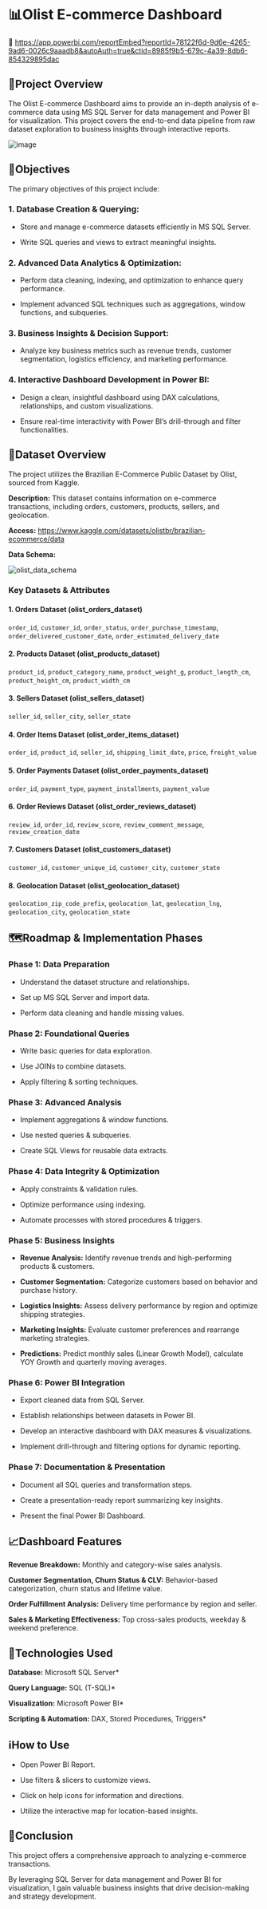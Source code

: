 # 📊Olist E-commerce Dashboard

🔗 https://app.powerbi.com/reportEmbed?reportId=78122f6d-9d6e-4265-9ad6-0026c9aaadb8&autoAuth=true&ctid=8985f9b5-679c-4a39-8db6-854329895dac

## 💠Project Overview

The Olist E-commerce Dashboard aims to provide an in-depth analysis of e-commerce data using MS SQL Server for data management and Power BI for visualization. 
This project covers the end-to-end data pipeline from raw dataset exploration to business insights through interactive reports.

![image](https://github.com/user-attachments/assets/80d49f4b-30ff-4edc-9681-870f7362ccf0)

## 🎯Objectives

The primary objectives of this project include:

### 1. Database Creation & Querying:

* Store and manage e-commerce datasets efficiently in MS SQL Server.

* Write SQL queries and views to extract meaningful insights.

### 2. Advanced Data Analytics & Optimization:

* Perform data cleaning, indexing, and optimization to enhance query performance.

* Implement advanced SQL techniques such as aggregations, window functions, and subqueries.

### 3. Business Insights & Decision Support:

* Analyze key business metrics such as revenue trends, customer segmentation, logistics efficiency, and marketing performance.

### 4. Interactive Dashboard Development in Power BI:

* Design a clean, insightful dashboard using DAX calculations, relationships, and custom visualizations.

* Ensure real-time interactivity with Power BI’s drill-through and filter functionalities.

## 📑Dataset Overview

The project utilizes the Brazilian E-Commerce Public Dataset by Olist, sourced from Kaggle.

**Description:** This dataset contains information on e-commerce transactions, including orders, customers, products, sellers, and geolocation.

**Access:** https://www.kaggle.com/datasets/olistbr/brazilian-ecommerce/data

**Data Schema:** 

![olist_data_schema](https://github.com/user-attachments/assets/122f5fad-51e3-483a-8bb8-e1463ccedef4)

### Key Datasets & Attributes

#### 1. Orders Dataset (olist_orders_dataset)

`order_id`, `customer_id`, `order_status`, `order_purchase_timestamp`, `order_delivered_customer_date`, `order_estimated_delivery_date`

#### 2. Products Dataset (olist_products_dataset)

`product_id`, `product_category_name`, `product_weight_g`, `product_length_cm`, `product_height_cm`, `product_width_cm`

#### 3. Sellers Dataset (olist_sellers_dataset)

`seller_id`, `seller_city`, `seller_state`

#### 4. Order Items Dataset (olist_order_items_dataset)

`order_id`, `product_id`, `seller_id`, `shipping_limit_date`, `price`, `freight_value`

#### 5. Order Payments Dataset (olist_order_payments_dataset)

`order_id`, `payment_type`, `payment_installments`, `payment_value`

#### 6. Order Reviews Dataset (olist_order_reviews_dataset)

`review_id`, `order_id`, `review_score`, `review_comment_message`, `review_creation_date`

#### 7. Customers Dataset (olist_customers_dataset)

`customer_id`, `customer_unique_id`, `customer_city`, `customer_state`

#### 8. Geolocation Dataset (olist_geolocation_dataset)

`geolocation_zip_code_prefix`, `geolocation_lat`, `geolocation_lng`, `geolocation_city`, `geolocation_state`

## 🗺️Roadmap & Implementation Phases

### Phase 1: Data Preparation

* Understand the dataset structure and relationships.

* Set up MS SQL Server and import data.

* Perform data cleaning and handle missing values.

### Phase 2: Foundational Queries

* Write basic queries for data exploration.

* Use JOINs to combine datasets.

* Apply filtering & sorting techniques.

### Phase 3: Advanced Analysis

* Implement aggregations & window functions.

* Use nested queries & subqueries.

* Create SQL Views for reusable data extracts.

### Phase 4: Data Integrity & Optimization

* Apply constraints & validation rules.

* Optimize performance using indexing.

* Automate processes with stored procedures & triggers.

### Phase 5: Business Insights

* **Revenue Analysis:** Identify revenue trends and high-performing products & customers.

* **Customer Segmentation:** Categorize customers based on behavior and purchase history.

* **Logistics Insights:** Assess delivery performance by region and optimize shipping strategies.

* **Marketing Insights:** Evaluate customer preferences and rearrange marketing strategies.

* **Predictions:** Predict monthly sales (Linear Growth Model), calculate YOY Growth and quarterly moving averages.

### Phase 6: Power BI Integration

* Export cleaned data from SQL Server.

* Establish relationships between datasets in Power BI.

* Develop an interactive dashboard with DAX measures & visualizations.

* Implement drill-through and filtering options for dynamic reporting.

### Phase 7: Documentation & Presentation

* Document all SQL queries and transformation steps.

* Create a presentation-ready report summarizing key insights.

* Present the final Power BI Dashboard.

## 📈Dashboard Features

**Revenue Breakdown:** Monthly and category-wise sales analysis.

**Customer Segmentation, Churn Status & CLV:** Behavior-based categorization, churn status and lifetime value.

**Order Fulfillment Analysis:** Delivery time performance by region and seller.

**Sales & Marketing Effectiveness:** Top cross-sales products, weekday & weekend preference.

## 🔧Technologies Used

**Database:** Microsoft SQL Server*

**Query Language:** SQL (T-SQL)*

**Visualization:** Microsoft Power BI*

**Scripting & Automation:** DAX, Stored Procedures, Triggers*

## ℹ️How to Use

* Open Power BI Report.

* Use filters & slicers to customize views.

* Click on help icons for information and directions.

* Utilize the interactive map for location-based insights.

## 💠Conclusion

This project offers a comprehensive approach to analyzing e-commerce transactions. 

By leveraging SQL Server for data management and Power BI for visualization, I gain valuable business insights that drive decision-making and strategy development.
